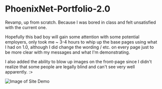 # PhoenixNet-Portfolio-2.0
Revamp, up from scratch. Because I was bored in class and felt unsatisfied with the current one.

Hopefully this bad boy will gain some attention with some potential employers, only took me ~ 3-4 hours to whip up the base pages using what I had on 1.0, although I did change the wording / etc. on every page just to be more clear with my messages and what I'm demonstrating.

I also added the ability to blow up images on the front-page since I didn't realize that some people are legally blind and can't see very well apparently. :>

![Image of Site Demo](https://cdn.gsheps.com/DZrN.gif)
